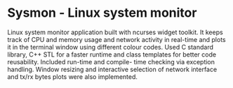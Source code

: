 # Sysmon - Linux system monitor

Linux system monitor application built with ncurses widget toolkit. It keeps track of CPU and memory usage and
network activity in real-time and plots it in the terminal window using different colour codes. Used C standard
library, C++ STL for a faster runtime and class templates for better code reusability. Included run-time and compile-
time checking via exception handling. Window resizing and interactive selection of network interface and tx/rx bytes
plots were also implemented.

